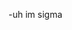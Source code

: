 -uh im sigma 

<!---
verszv/verszv is a ✨ special ✨ repository because its `README.md` (this file) appears on your GitHub profile.
You can click the Preview link to take a look at your changes.
--->
